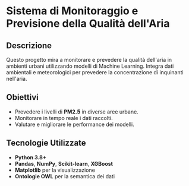 # Sistema di Monitoraggio e Previsione della Qualità dell'Aria

## Descrizione
Questo progetto mira a monitorare e prevedere la qualità dell'aria in ambienti urbani utilizzando modelli di Machine Learning. Integra dati ambientali e meteorologici per prevedere la concentrazione di inquinanti nell'aria.

## Obiettivi
- Prevedere i livelli di **PM2.5** in diverse aree urbane.
- Monitorare in tempo reale i dati raccolti.
- Valutare e migliorare le performance dei modelli.

## Tecnologie Utilizzate
- **Python 3.8+**
- **Pandas**, **NumPy**, **Scikit-learn**, **XGBoost**
- **Matplotlib** per la visualizzazione
- **Ontologie OWL** per la semantica dei dati